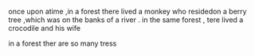 once upon atime ,in a forest there lived a monkey who residedon a berry tree ,which was on the banks of  a river . in the same forest , tere lived a crocodile and his wife 


in a forest ther are so many tress
